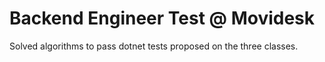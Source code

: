 # Backend Engineer Test @ Movidesk

Solved algorithms to pass dotnet tests proposed on the three classes.
